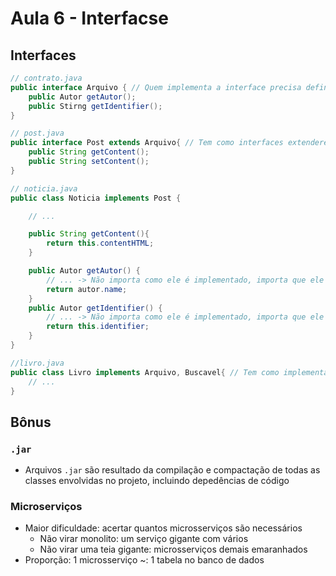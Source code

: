 # Aula 6 - Interfacse

## Interfaces

```java
// contrato.java
public interface Arquivo { // Quem implementa a interface precisa definir os métodos abaixo
    public Autor getAutor();
    public Stirng getIdentifier();
}

// post.java
public interface Post extends Arquivo{ // Tem como interfaces extenderem outras interfaces
    public String getContent();
    public String setContent();
}

// noticia.java
public class Noticia implements Post {

    // ...

    public String getContent(){
        return this.contentHTML;
    }

    public Autor getAutor() {
        // ... -> Não importa como ele é implementado, importa que ele existe
        return autor.name;
    }
    public Autor getIdentifier() {
        // ... -> Não importa como ele é implementado, importa que ele existe
        return this.identifier;
    }
}

//livro.java
public class Livro implements Arquivo, Buscavel{ // Tem como implementar mais que uma interface
    // ...
}
```

## Bônus

### `.jar`

- Arquivos `.jar` são resultado da compilação e compactação de todas as classes envolvidas no projeto, incluindo depedências de código

### Microserviços

- Maior dificuldade: acertar quantos microsserviços são necessários
  - Não virar monolito: um serviço gigante com vários
  - Não virar uma teia gigante: microsserviços demais emaranhados
- Proporção: 1 microsserviço ~: 1 tabela no banco de dados
